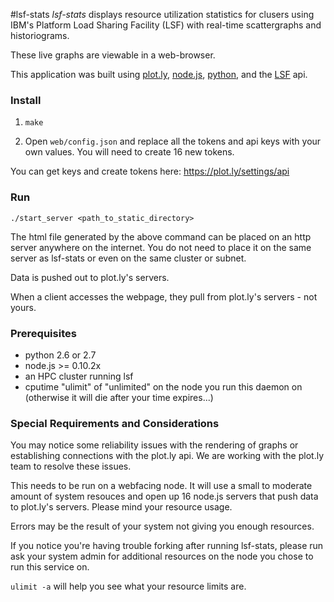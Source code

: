 #lsf-stats
*lsf-stats* displays resource utilization statistics for clusers using IBM's Platform Load Sharing Facility (LSF)  with real-time scattergraphs and historiograms.

These live graphs are viewable in a web-browser. 

This application was built using [plot.ly](https://plot.ly), [node.js](http://nodejs.org/), [python](https://python.org), and the [LSF](https://github.com/PlatformLSF/platform-python-lsf-api) api.

### Install

1) ```make```


2) Open ```web/config.json``` and  replace all the tokens and api keys with your own values.
You will need to create 16 new tokens. 

You can get keys and create tokens here: https://plot.ly/settings/api

### Run

```
./start_server <path_to_static_directory>
```

The html file generated by the above command can be placed on an http server anywhere on the internet. 
You do not need to place it on the same server as lsf-stats or even on the same cluster or subnet.

Data is pushed out to plot.ly's servers.

When a client accesses the webpage, they pull from plot.ly's servers - not yours.

### Prerequisites

*  python 2.6 or 2.7
*  node.js >= 0.10.2x
*  an HPC cluster running lsf
*  cputime "ulimit" of "unlimited" on the node you run this daemon on (otherwise it will die after your time expires...)

### Special Requirements and Considerations
You may notice some reliability issues with the rendering of graphs or establishing connections with the plot.ly api. We are working with the plot.ly team to resolve these issues. 

This needs to be run on a webfacing node.
It will use a small to moderate amount of system resouces and open up 16 node.js servers that push data to plot.ly's servers.
Please mind your resource usage.

Errors may be the result of your system not giving you enough resources. 

If you notice you're having trouble forking after running lsf-stats, please run ask your system admin for additional resources on the node you chose to run this service on.

```ulimit -a``` will help you see what your resource limits are.
